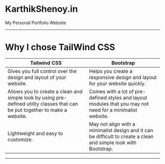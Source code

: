 # KarthikShenoy.in
My Personal Portfolio Website
***
# Why I chose TailWind CSS
|                                                                      Tailwind CSS                                                                     |                                                                       Bootstrap                                                                       |
|------------------------------------------------------------------------------------------------------------------------------------------------|------------------------------------------------------------------------------------------------------------------------------------------------|
| Gives you full control over the design and layout of your website.                                                                              | Helps you create a responsive design and layout for your website quickly.                                                                         |
| Allows you to create a clean and simple look by using pre-defined utility classes that can be put together to make a website.                        | Comes with a lot of pre-defined styles and layout modules that you may not need for a minimalist website.                                         |
| Lightweight and easy to customize.                                                                                                                | May not align with a minimalist design and it can be difficult to create a clean and simple look with Bootstrap.                                    |

***

<!-- Please keep in mind that GitHub markdown uses --- to create horizontal lines as well, but it's used for creating tables and it's not recommended to use it as a separator between sections. -->
